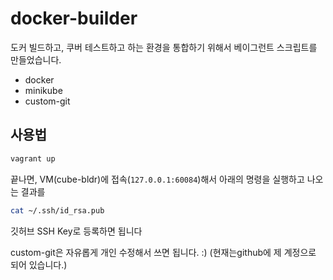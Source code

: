 # docker-builder 

도커 빌드하고, 쿠버 테스트하고 하는 환경을 통합하기 위해서 베이그런트 스크립트를 만들었습니다. 
- docker 
- minikube
- custom-git 

## 사용법
```bash
vagrant up
```
끝나면, VM(cube-bldr)에 접속(`127.0.0.1:60084`)해서 아래의 명령을 실행하고 나오는 결과를 
```bash 
cat ~/.ssh/id_rsa.pub 
```
깃허브 SSH Key로 등록하면 됩니다 

custom-git은 자유롭게 개인 수정해서 쓰면 됩니다. :) 
(현재는github에 제 계정으로 되어 있습니다.)

